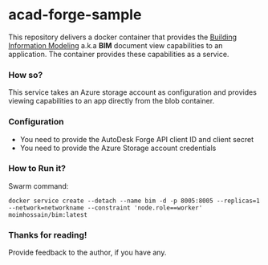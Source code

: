 # acad-forge-sample
This repository delivers a docker container that provides the [Building Information Modeling](https://en.wikipedia.org/wiki/Building_information_modeling) a.k.a **BIM** document view capabilities to an application. The container provides these capabilities as a service.

### How so?
This service takes an Azure storage account as configuration and provides viewing capabilities to an app directly from the blob container.

### Configuration
- You need to provide the AutoDesk Forge API client ID and client secret
- You need to provide the Azure Storage account credentials

### How to Run it?

Swarm command:
```
docker service create --detach --name bim -d -p 8005:8005 --replicas=1 --network=networkname --constraint 'node.role==worker'  moimhossain/bim:latest
```

### Thanks for reading!
Provide feedback to the author, if you have any.

